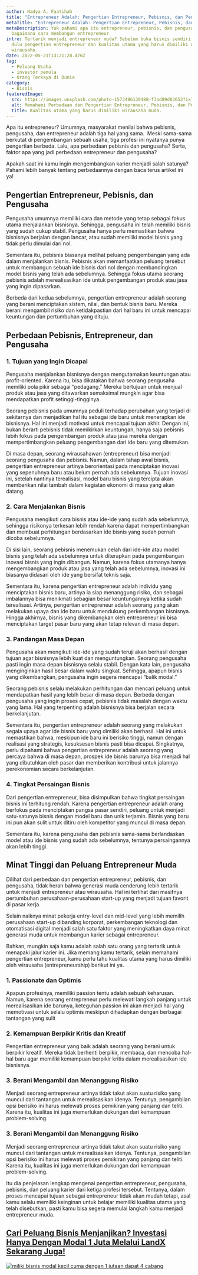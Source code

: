 ```yaml
---
author: Nadya A. Faatihah
title: "Entrepreneur Adalah: Pengertian Entrepreneur, Pebisnis, dan Pengusaha"
metaTitle: "Entrepreneur Adalah: Pengertian Entrepreneur, Pebisnis, dan Pengusaha"
metaDescription: Yuk pahami apa itu entrepreneur, pebisnis, dan pengusaha dana
  bagaimana cara membangun entrepreneur
intro: Tertarik menjadi entrepreneur muda? Sebelum buka bisnis sendiri, pelajari
  dulu pengertian entrepreneur dan kualitas utama yang harus dimiliki oleh
  wirausaha.
date: 2022-05-21T13:21:28.476Z
tag:
  - Peluang Usaha
  - investor pemula
  - Orang Terkaya di Dunia
category:
  - Bisnis
featuredImage:
  src: https://images.unsplash.com/photo-1573496130488-f3bd89d03653?ixlib=rb-1.2.1&raw_url=true&q=80&fm=jpg&crop=entropy&cs=tinysrgb&ixid=MnwxMjA3fDB8MHxwaG90by1wYWdlfHx8fGVufDB8fHx8&auto=format&fit=crop&w=869
  alt: Memahami Perbedaan dan Pengertian Entrepreneur, Pebisnis, dan Pengusaha
  title: Kualitas utama yang harus dimiliki wirausaha muda.
---
```

Apa itu entrepreneur? Umumnya, masyarakat menilai bahwa pebisnis, pengusaha, dan entrepreneur adalah tiga hal yang sama.  Meski sama-sama berkutat di pengembangan sebuah usaha, tiga profesi ini nyatanya punya pengertian berbeda. Lalu, apa perbedaan pebisnis dan pengusaha? Serta, faktor apa yang jadi perbedaan entrepreneur dan pengusaha? 

Apakah saat ini kamu ingin mengembangkan karier menjadi salah satunya? Pahami lebih banyak tentang perbedaannya dengan baca terus artikel ini ya!

## Pengertian Entrepreneur, Pebisnis, dan Pengusaha

Pengusaha umumnya memiliki cara dan metode yang tetap sebagai fokus utama menjalankan bisnisnya. Sehingga, pengusaha ini telah memiliki bisnis yang sudah cukup stabil. Pengusaha hanya perlu memastikan bahwa bisnisnya berjalan dengan lancar, atau sudah memiliki model bisnis yang tidak perlu dimulai dari nol.

Sementara itu, pebisnis biasanya melihat peluang pengembangan yang ada dalam menjalankan bisnis. Pebisnis akan memanfaatkan peluang tersebut untuk membangun sebuah ide bisnis dari nol dengan membandingkan model bisnis yang telah ada sebelumnya. Sehingga fokus utama seorang pebisnis adalah merealisasikan ide untuk pengembangan produk atau jasa yang ingin dipasarkan.

Berbeda dari kedua sebelumnya, pengertian entrepreneur adalah seorang yang berani menciptakan sistem, nilai, dan bentuk bisnis baru. Mereka berani mengambil risiko dan ketidakpastian dari hal baru ini untuk mencapai keuntungan dan pertumbuhan yang dituju. 

## Perbedaan Pebisnis, Entrepreneur, dan Pengusaha

### 1. Tujuan yang Ingin Dicapai

Pengusaha menjalankan bisnisnya dengan mengutamakan keuntungan atau profit-oriented. Karena itu, bisa dikatakan bahwa seorang pengusaha memiliki pola pikir sebagai “pedagang.” Mereka bertujuan untuk menjual produk atau jasa yang ditawarkan semaksimal mungkin agar bisa mendapatkan profit setinggi-tingginya.

Seorang pebisnis pada umumnya peduli terhadap perubahan yang terjadi di sekitarnya dan menjadikan hal itu sebagai ide baru untuk menerapkan ide bisnisnya. Hal ini menjadi motivasi untuk mencapai tujuan akhir. Dengan ini, bukan berarti pebisnis tidak memikirkan keuntungan, hanya saja pebisnis lebih fokus pada pengembangan produk atau jasa mereka dengan mempertimbangkan peluang pengembangan dari ide baru yang ditemukan. 

Di masa depan, seorang wirausahawan (entrepreneur) bisa menjadi seorang pengusaha dan pebisnis. Namun, dalam tahap awal bisnis, pengertian entrepreneur artinya berorientasi pada menciptakan inovasi yang sepenuhnya baru atau belum pernah ada sebelumnya. Tujuan inovasi ini, setelah nantinya terealisasi, model baru bisnis yang tercipta akan memberikan nilai tambah dalam kegiatan ekonomi di masa yang akan datang. 

### 2. Cara Menjalankan Bisnis

Pengusaha mengikuti cara bisnis atau ide-ide yang sudah ada sebelumnya, sehingga risikonya terkesan lebih rendah karena dapat mempertimbangkan dan membuat perhitungan berdasarkan ide bisnis yang sudah pernah dicoba sebelumnya. 

Di sisi lain, seorang pebisnis menemukan celah dari ide-ide atau model bisnis yang telah ada sebelumnya untuk diterapkan pada pengembangan inovasi bisnis yang ingin dibangun. Namun, karena fokus utamanya hanya mengembangkan produk atau jasa yang telah ada sebelumnya, inovasi ini biasanya didasari oleh ide yang bersifat teknis saja. 

Sementara itu, karena pengertian entrepreneur adalah individu yang menciptakan bisnis baru, artinya ia siap menanggung risiko, dan sebagai imbalannya bisa menikmati sebagian besar keuntungannya ketika sudah terealisasi. Artinya, pengertian entrepreneur adalah seorang yang akan melakukan upaya dan ide baru untuk mendukung perkembangan bisnisnya. Hingga akhirnya, bisnis yang dikembangkan oleh entrepreneur ini bisa menciptakan target pasar baru yang akan tetap relevan di masa depan.

### 3. Pandangan Masa Depan

Pengusaha akan mengikuti ide-ide yang sudah teruji akan berhasil dengan tujuan agar bisnisnya lebih kuat dan menguntungkan. Seorang pengusaha pasti ingin masa depan bisnisnya selalu stabil. Dengan kata lain, pengusaha menginginkan hasil besar dalam waktu singkat. Sehingga, apapun bisnis yang dikembangkan, pengusaha ingin segera mencapai “balik modal.” 

Seorang pebisnis selalu melakukan perhitungan dan mencari peluang untuk mendapatkan hasil yang lebih besar di masa depan. Berbeda dengan pengusaha yang ingin proses cepat, pebisnis tidak masalah dengan waktu yang lama. Hal yang terpenting adalah bisnisnya bisa berjalan secara berkelanjutan.

Sementara itu, pengertian entrepreneur adalah seorang yang melakukan segala upaya agar ide bisnis baru yang dimiliki akan berhasil. Hal ini untuk memastikan bahwa, meskipun ide baru ini berisiko tinggi, namun dengan realisasi yang strategis, kesuksesan bisnis pasti bisa dicapai. Singkatnya, perlu dipahami bahwa pengertian entrepreneur adalah seorang yang percaya bahwa di masa depan, prospek ide bisnis barunya bisa menjadi hal yang dibutuhkan oleh pasar dan memberikan kontribusi untuk jalannya perekonomian secara berkelanjutan.

### 4. Tingkat Persaingan Bisnis

Dari pengertian entrepreneur, bisa disimpulkan bahwa tingkat persaingan bisnis ini terhitung rendah. Karena pengertian entrepreneur adalah orang berfokus pada menciptakan pangsa pasar sendiri, peluang untuk menjadi satu-satunya bisnis dengan model baru dan unik terjamin. Bisnis yang baru ini pun akan sulit untuk ditiru oleh kompetitor yang muncul di masa depan.

Sementara itu, karena pengusaha dan pebisnis sama-sama berlandaskan model atau ide bisnis yang sudah ada sebelumnya, tentunya persaingannya akan lebih tinggi. 

## Minat Tinggi dan Peluang Entrepreneur Muda

Dilihat dari perbedaan dan pengertian entrepreneur, pebisnis, dan pengusaha, tidak heran bahwa generasi muda cenderung lebih tertarik untuk menjadi entrepreneur atau wirausaha. Hal ini terlihat dari masifnya pertumbuhan perusahaan-perusahaan start-up yang menjadi tujuan favorit di pasar kerja.

Selain naiknya minat pekerja entry-level dan mid-level yang lebih memilih perusahaan start-up dibanding korporat, perkembangan teknologi dan otomatisasi digital menjadi salah satu faktor yang meningkatkan daya minat generasi muda untuk membangun karier sebagai entrepreneur. 

Bahkan, mungkin saja kamu adalah salah satu orang yang tertarik untuk menapaki jalur karier ini. Jika memang kamu tertarik, selain memahami pengertian entrepreneur, kamu perlu tahu kualitas utama yang harus dimiliki oleh wirausaha (entrepreneurship) berikut ini ya.

### 1. Passionate dan Optimis

Apapun profesinya, memiliki passion tentu adalah sebuah keharusan. Namun, karena seorang entrepreneur perlu melewati langkah panjang untuk merealisasikan ide barunya, keteguhan passion ini akan menjadi hal yang memotivasi untuk selalu optimis meskipun dihadapkan dengan berbagai tantangan yang sulit

### 2. Kemampuan Berpikir Kritis dan Kreatif

Pengertian entrepreneur yang baik adalah seorang yang berani untuk berpikir kreatif. Mereka tidak berhenti berpikir, membaca, dan mencoba hal-hal baru agar memiliki kemampuan berpikir kritis dalam merealisasikan ide bisnisnya.

### 3. Berani Mengambil dan Menanggung Risiko

Menjadi seorang entrepreneur artinya tidak takut akan suatu risiko yang muncul dari tantangan untuk merealisasikan idenya. Tentunya, pengambilan opsi berisiko ini harus melewati proses pemikiran yang panjang dan teliti. Karena itu, kualitas ini juga memerlukan dukungan dari kemampuan problem-solving.

### 3. Berani Mengambil dan Menanggung Risiko

Menjadi seorang entrepreneur artinya tidak takut akan suatu risiko yang muncul dari tantangan untuk merealisasikan idenya. Tentunya, pengambilan opsi berisiko ini harus melewati proses pemikiran yang panjang dan teliti. Karena itu, kualitas ini juga memerlukan dukungan dari kemampuan problem-solving.

Itu dia penjelasan lengkap mengenai pengertian entrepreneur, pengusaha, pebisnis, dan peluang karier dari ketiga profesi tersebut. Tentunya, dalam proses mencapai tujuan sebagai entrepreneur tidak akan mudah tetapi, asal kamu selalu memiliki keinginan untuk belajar memiliki kualitas utama yang telah disebutkan, pasti kamu bisa segera memulai langkah kamu menjadi entrepreneur muda.

## [Cari Peluang Bisnis Menjanjikan? Investasi Hanya Dengan Modal 1 Juta Melalui LandX Sekarang Juga!](https://landx.id/project/?utm_source=Blog&utm_medium=organic+keyword&utm_campaign=blog&utm_id=Blog)

[![miliki bisnis modal kecil cuma dengan 1 jutaan dapat 4 cabang ](https://accountgram-production.sfo2.cdn.digitaloceanspaces.com/landx_ghost/2021/11/jadi-owner-bisnis-hanya-1-jutaan-dengan-cuan-yang-sangat-menjanjikan.png)](https://landx.id/project/?utm_source=Blog&utm_medium=organic+keyword&utm_campaign=blog&utm_id=Blog)